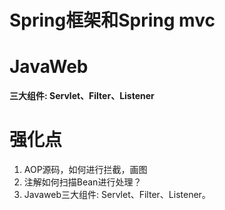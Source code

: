# Spring框架和Spring mvc

# JavaWeb
**三大组件: Servlet、Filter、Listener**

# 强化点
1. AOP源码，如何进行拦截，画图
2. 注解如何扫描Bean进行处理？
3. Javaweb三大组件: Servlet、Filter、Listener。